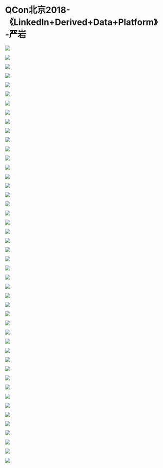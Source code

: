 # QCon北京2018-《LinkedIn+Derived+Data+Platform》-严岩

![](https://raw.githubusercontent.com/hellojd2018/ms_document/master/Qcon/北京2018/images/严岩/201905122028_4.png)

![](https://raw.githubusercontent.com/hellojd2018/ms_document/master/Qcon/北京2018/images/严岩/201905122028_5.png)

![](https://raw.githubusercontent.com/hellojd2018/ms_document/master/Qcon/北京2018/images/严岩/201905122028_6.png)

![](https://raw.githubusercontent.com/hellojd2018/ms_document/master/Qcon/北京2018/images/严岩/201905122028_7.png)

![](https://raw.githubusercontent.com/hellojd2018/ms_document/master/Qcon/北京2018/images/严岩/201905122028_8.png)

![](https://raw.githubusercontent.com/hellojd2018/ms_document/master/Qcon/北京2018/images/严岩/201905122028_9.png)

![](https://raw.githubusercontent.com/hellojd2018/ms_document/master/Qcon/北京2018/images/严岩/201905122028_10.png)

![](https://raw.githubusercontent.com/hellojd2018/ms_document/master/Qcon/北京2018/images/严岩/201905122028_11.png)

![](https://raw.githubusercontent.com/hellojd2018/ms_document/master/Qcon/北京2018/images/严岩/201905122028_12.png)

![](https://raw.githubusercontent.com/hellojd2018/ms_document/master/Qcon/北京2018/images/严岩/201905122028_13.png)

![](https://raw.githubusercontent.com/hellojd2018/ms_document/master/Qcon/北京2018/images/严岩/201905122028_14.png)

![](https://raw.githubusercontent.com/hellojd2018/ms_document/master/Qcon/北京2018/images/严岩/201905122028_15.png)

![](https://raw.githubusercontent.com/hellojd2018/ms_document/master/Qcon/北京2018/images/严岩/201905122028_16.png)

![](https://raw.githubusercontent.com/hellojd2018/ms_document/master/Qcon/北京2018/images/严岩/201905122028_17.png)

![](https://raw.githubusercontent.com/hellojd2018/ms_document/master/Qcon/北京2018/images/严岩/201905122028_18.png)

![](https://raw.githubusercontent.com/hellojd2018/ms_document/master/Qcon/北京2018/images/严岩/201905122028_19.png)

![](https://raw.githubusercontent.com/hellojd2018/ms_document/master/Qcon/北京2018/images/严岩/201905122028_20.png)

![](https://raw.githubusercontent.com/hellojd2018/ms_document/master/Qcon/北京2018/images/严岩/201905122028_21.png)

![](https://raw.githubusercontent.com/hellojd2018/ms_document/master/Qcon/北京2018/images/严岩/201905122028_22.png)

![](https://raw.githubusercontent.com/hellojd2018/ms_document/master/Qcon/北京2018/images/严岩/201905122028_23.png)

![](https://raw.githubusercontent.com/hellojd2018/ms_document/master/Qcon/北京2018/images/严岩/201905122028_24.png)

![](https://raw.githubusercontent.com/hellojd2018/ms_document/master/Qcon/北京2018/images/严岩/201905122028_25.png)

![](https://raw.githubusercontent.com/hellojd2018/ms_document/master/Qcon/北京2018/images/严岩/201905122028_26.png)

![](https://raw.githubusercontent.com/hellojd2018/ms_document/master/Qcon/北京2018/images/严岩/201905122028_27.png)

![](https://raw.githubusercontent.com/hellojd2018/ms_document/master/Qcon/北京2018/images/严岩/201905122028_28.png)

![](https://raw.githubusercontent.com/hellojd2018/ms_document/master/Qcon/北京2018/images/严岩/201905122028_29.png)

![](https://raw.githubusercontent.com/hellojd2018/ms_document/master/Qcon/北京2018/images/严岩/201905122028_30.png)

![](https://raw.githubusercontent.com/hellojd2018/ms_document/master/Qcon/北京2018/images/严岩/201905122028_31.png)

![](https://raw.githubusercontent.com/hellojd2018/ms_document/master/Qcon/北京2018/images/严岩/201905122028_32.png)

![](https://raw.githubusercontent.com/hellojd2018/ms_document/master/Qcon/北京2018/images/严岩/201905122028_33.png)

![](https://raw.githubusercontent.com/hellojd2018/ms_document/master/Qcon/北京2018/images/严岩/201905122028_34.png)

![](https://raw.githubusercontent.com/hellojd2018/ms_document/master/Qcon/北京2018/images/严岩/201905122028_35.png)

![](https://raw.githubusercontent.com/hellojd2018/ms_document/master/Qcon/北京2018/images/严岩/201905122028_36.png)

![](https://raw.githubusercontent.com/hellojd2018/ms_document/master/Qcon/北京2018/images/严岩/201905122028_37.png)

![](https://raw.githubusercontent.com/hellojd2018/ms_document/master/Qcon/北京2018/images/严岩/201905122028_38.png)

![](https://raw.githubusercontent.com/hellojd2018/ms_document/master/Qcon/北京2018/images/严岩/201905122028_39.png)

![](https://raw.githubusercontent.com/hellojd2018/ms_document/master/Qcon/北京2018/images/严岩/201905122028_40.png)

![](https://raw.githubusercontent.com/hellojd2018/ms_document/master/Qcon/北京2018/images/严岩/201905122028_41.png)

![](https://raw.githubusercontent.com/hellojd2018/ms_document/master/Qcon/北京2018/images/严岩/201905122028_42.png)

![](https://raw.githubusercontent.com/hellojd2018/ms_document/master/Qcon/北京2018/images/严岩/201905122028_43.png)

![](https://raw.githubusercontent.com/hellojd2018/ms_document/master/Qcon/北京2018/images/严岩/201905122028_44.png)

![](https://raw.githubusercontent.com/hellojd2018/ms_document/master/Qcon/北京2018/images/严岩/201905122028_45.png)

![](https://raw.githubusercontent.com/hellojd2018/ms_document/master/Qcon/北京2018/images/严岩/201905122028_46.png)

![](https://raw.githubusercontent.com/hellojd2018/ms_document/master/Qcon/北京2018/images/严岩/201905122028_47.png)

![](https://raw.githubusercontent.com/hellojd2018/ms_document/master/Qcon/北京2018/images/严岩/201905122028_48.png)

![](https://raw.githubusercontent.com/hellojd2018/ms_document/master/Qcon/北京2018/images/严岩/201905122028_49.png)

